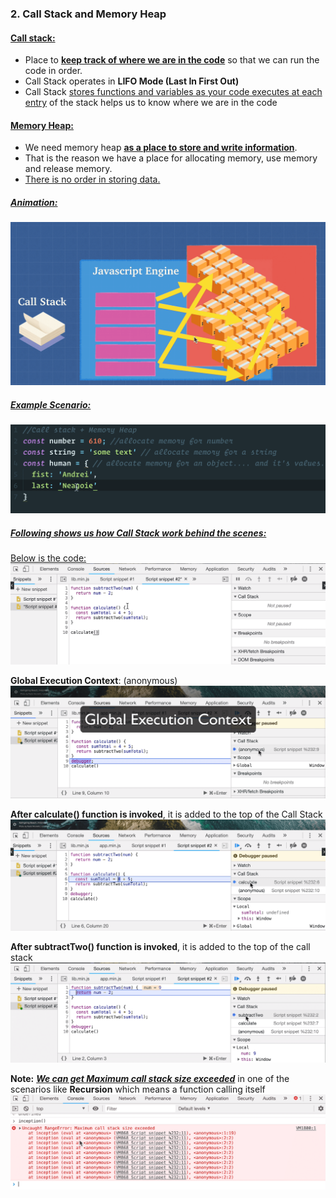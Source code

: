 ### 2. Call Stack and Memory Heap

#### <ins>Call stack:</ins>

- Place to <ins>**keep track of where we are in the code**</ins> so that we can run the code in order.
- Call Stack operates in **LIFO Mode (Last In First Out)**
- Call Stack <ins>stores functions and variables as your code executes at each entry</ins> of the stack helps us to know where we are in the code

#### <ins>Memory Heap:</ins>

- We need memory heap <ins>**as a place to store and write information**</ins>.
- That is the reason we have a place for allocating memory, use memory and release memory.
- <ins>There is no order in storing data.</ins>

##### <ins>Animation:</ins>

![alt text](<images used/compressed Images/Call Stack.png>)

##### <ins>Example Scenario:</ins>

![alt text](<images used/compressed Images/CallStack memory allocation.png>)

##### <ins>Following shows us how Call Stack work behind the scenes:</ins>

<ins>Below is the code:</ins>
![alt text](<images used/compressed Images/CallStack behind the scenes.png>)

**Global Execution Context**: (anonymous)
![alt text](<images used/compressed Images/Global Execution Context.png>)

**After calculate() function is invoked**, it is added to the top of the Call Stack
![alt text](<images used/compressed Images/Function invocation added to callstack.png>)

**After subtractTwo() function is invoked**, it is added to the top of the call stack
![alt text](<images used/compressed Images/Function invocation added to callstack-1.png>)

**Note:** <ins>**_We can get Maximum call stack size exceeded_**</ins> in one of the scenarios like **Recursion** which means a function calling itself
![alt text](<images used/compressed Images/Maximum call stack exceeded.png>)
